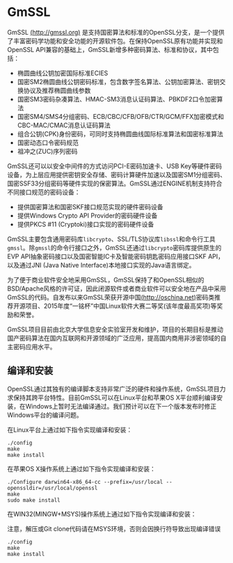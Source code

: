 # GmSSL

GmSSL [(http://gmssl.org)](http://gmssl.org) 是支持国密算法和标准的OpenSSL分支，是一个提供了丰富密码学功能和安全功能的开源软件包。在保持OpenSSL原有功能并实现和OpenSSL API兼容的基础上，GmSSL新增多种密码算法、标准和协议，其中包括：

* 椭圆曲线公钥加密国际标准ECIES
* 国密SM2椭圆曲线公钥密码标准，包含数字签名算法、公钥加密算法、密钥交换协议及推荐椭圆曲线参数
* 国密SM3密码杂凑算法、HMAC-SM3消息认证码算法、PBKDF2口令加密算法
* 国密SM4/SMS4分组密码、ECB/CBC/CFB/OFB/CTR/GCM/FFX加密模式和CBC-MAC/CMAC消息认证码算法
* 组合公钥(CPK)身份密码，可同时支持椭圆曲线国际标准算法和国密标准算法
* 国密动态口令密码规范
* 祖冲之(ZUC)序列密码

GmSSL还可以以安全中间件的方式访问PCI-E密码加速卡、USB Key等硬件密码设备，为上层应用提供密钥安全存储、密码计算硬件加速以及国密SM1分组密码、国密SSF33分组密码等硬件实现的保密算法。GmSSL通过ENGINE机制支持符合不同接口规范的密码设备：

* 提供国密算法和国密SKF接口规范实现的硬件密码设备
* 提供Windows Crypto API Provider的密码硬件设备
* 提供PKCS #11 (Cryptoki)接口实现的密码硬件设备

GmSSL主要包含通用密码库`libcrypto`、SSL/TLS协议库`libssl`和命令行工具`gmssl`。除`gmssl`的命令行接口之外，GmSSL还通过`libcrypto`密码库提供原生的EVP API抽象密码接口以及国密智能IC卡及智能密码钥匙密码应用接口SKF API，以及通过JNI (Java Native Interface)本地接口实现的Java语言绑定。

为了便于商业软件安全地采用GmSSL，GmSSL保持了和OpenSSL相似的BSD/Apache风格的许可证，因此闭源软件或者商业软件可以安全地在产品中采用GmSSL的代码。自发布以来GmSSL荣获开源中国[(http://oschina.net)](http://oschina.net)密码类推荐开源项目、2015年度“一铭杯”中国Linux软件大赛二等奖(该年度最高奖项)等奖励和荣誉。

GmSSL项目目前由北京大学信息安全实验室开发和维护，项目的长期目标是推动国产密码算法在国内互联网和开源领域的广泛应用，提高国内商用非涉密领域的自主密码应用水平。

## 编译和安装

OpenSSL通过其独有的编译脚本支持非常广泛的硬件和操作系统，GmSSL项目力求保持其跨平台特性。目前GmSSL可以在Linux平台和苹果OS X平台顺利编译安装，在Windows上暂时无法编译通过。我们预计可以在下一个版本发布时修正Windows平台的编译问题。

在Linux平台上通过如下指令实现编译和安装：

```
./config
make
make install
```

在苹果OS X操作系统上通过如下指令实现编译和安装：
```
./Configure darwin64-x86_64-cc --prefix=/usr/local --openssldir=/usr/local/openssl
make
sudo make install
```

在WIN32(MINGW+MSYS)操作系统上通过如下指令实现编译和安装：

注意，解压或Git clone代码请在MSYS环境，否则会因换行符导致出现编译错误

```
./config
make
make install
```

